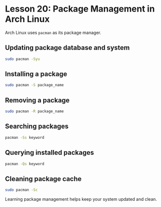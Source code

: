 # Lesson 20: Package Management in Arch Linux

Arch Linux uses `pacman` as its package manager.

## Updating package database and system
```bash
sudo pacman -Syu
```

## Installing a package
```bash
sudo pacman -S package_name
```

## Removing a package
```bash
sudo pacman -R package_name
```

## Searching packages
```bash
pacman -Ss keyword
```

## Querying installed packages
```bash
pacman -Qs keyword
```

## Cleaning package cache
```bash
sudo pacman -Sc
```

Learning package management helps keep your system updated and clean.
